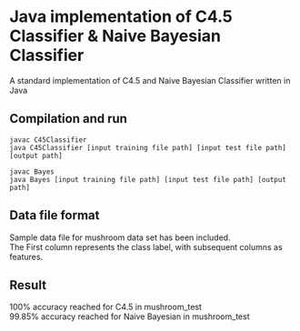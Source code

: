 # Java implementation of C4.5 Classifier & Naive Bayesian Classifier
A standard implementation of C4.5 and Naive Bayesian Classifier written in Java

## Compilation and run
```
javac C45Classifier
java C45Classifier [input training file path] [input test file path] [output path]
```
```
javac Bayes
java Bayes [input training file path] [input test file path] [output path]
```
## Data file format
Sample data file for mushroom data set has been included.\
The First column represents the class label, with subsequent columns as features.

## Result
100% accuracy reached for C4.5 in mushroom_test\
99.85% accuracy reached for Naive Bayesian in mushroom_test
